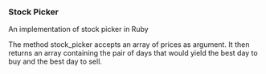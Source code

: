 ### Stock Picker
An implementation of stock picker in Ruby

The method stock_picker accepts an array of prices as argument. It then returns an array containing the pair of days that would yield the best day to buy and the best day to sell.
